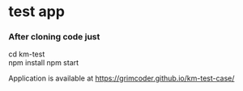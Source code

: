 # test app

### After cloning code just 

cd km-test  
npm install 
npm start

Application is available at https://grimcoder.github.io/km-test-case/
